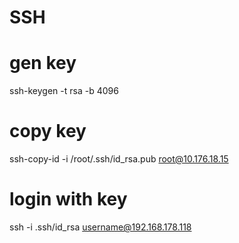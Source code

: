 # SSH

# gen key
ssh-keygen -t rsa -b 4096

# copy key
ssh-copy-id -i /root/.ssh/id_rsa.pub root@10.176.18.15

# login with key
ssh -i .ssh/id_rsa username@192.168.178.118
